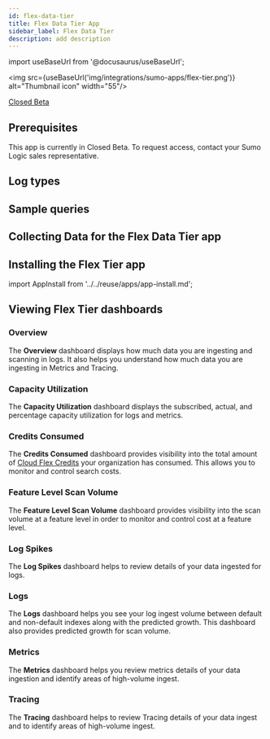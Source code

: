 ```yaml
---
id: flex-data-tier
title: Flex Data Tier App
sidebar_label: Flex Data Tier
description: add description
---
```


<head>
  <meta name="robots" content="noindex" />
</head>

import useBaseUrl from '@docusaurus/useBaseUrl';

<img src={useBaseUrl('img/integrations/sumo-apps/flex-tier.png')} alt="Thumbnail icon" width="55"/>

<p><a href="/docs/beta"><span className="beta">Closed Beta</span></a></p>


## Prerequisites

This app is currently in Closed Beta. To request access, contact your Sumo Logic sales representative.


## Log types


## Sample queries

## Collecting Data for the Flex Data Tier app

## Installing the Flex Tier app

import AppInstall from '../../reuse/apps/app-install.md';

<AppInstall/>

## Viewing Flex Tier dashboards

### Overview

The **Overview** dashboard displays how much data you are ingesting and scanning in logs. It also helps you understand how much data you are ingesting in Metrics and Tracing.

### Capacity Utilization

The **Capacity Utilization** dashboard displays the subscribed, actual, and percentage capacity utilization for logs and metrics.

### Credits Consumed

The **Credits Consumed** dashboard provides visibility into the total amount of [Cloud Flex Credits](/docs/manage/manage-subscription/cloud-flex-credits-accounts) your organization has consumed. This allows you to monitor and control search costs.

### Feature Level Scan Volume

The **Feature Level Scan Volume** dashboard provides visibility into the scan volume at a feature level in order to monitor and control cost at a feature level.

### Log Spikes

The **Log Spikes** dashboard helps to review details of your data ingested for logs.

### Logs

The **Logs** dashboard helps you see your log ingest volume between default and non-default indexes along with the predicted growth. This dashboard also provides predicted growth for scan volume.

### Metrics

The **Metrics** dashboard helps you review metrics details of your data ingestion and identify areas of high-volume ingest.

### Tracing

The **Tracing** dashboard helps to review Tracing details of your data ingest and to identify areas of high-volume ingest.
